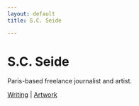```yaml
---
layout: default
title: S.C. Seide

---
```


# S.C. Seide

Paris-based freelance journalist and artist.

[Writing](/pages/writing.md) \| [Artwork](/pages/artwork.md)
